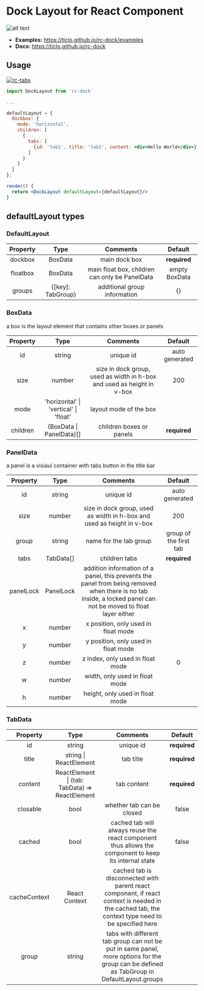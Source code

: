 # Dock Layout for React Component

![alt text](https://ticlo.github.io/rc-dock/images/demo.gif)

- **Examples:** https://ticlo.github.io/rc-dock/examples
- **Docs:** https://ticlo.github.io/rc-dock

## Usage

[![rc-tabs](https://nodei.co/npm/rc-dock.png)](https://npmjs.org/package/rc-dock)

```jsx
import DockLayout from 'rc-dock'

...

defaultLayout = {
  dockbox: {
    mode: 'horizontal',
    children: [
      {
        tabs: [
          {id: 'tab1', title: 'tab1', content: <div>Hello World</div>}
        ]
      }
    ]
  }
};

render() {
  return <DockLayout defaultLayout={defaultLayout}/>
}

```

## defaultLayout types


### DefaultLayout
| Property | Type | Comments | Default |
| :---: | :---: | :---: | :---: |
| dockbox | BoxData | main dock box | **required**  |
| floatbox | BoxData | main float box, children can only be PanelData  | empty BoxData |
| groups | {[key]: TabGroup} | additional group information | {} |

### BoxData
a box is the layout element that contains other boxes or panels

| Property | Type | Comments | Default |
| :---: | :---: | :---: | :---: |
| id | string | unique id | auto generated |
| size | number | size in dock group, used as width in h-box and used as height in v-box | 200 |
| mode | 'horizontal' &#x7c; 'vertical' &#x7c; 'float' | layout mode of the box | |
| children | (BoxData &#x7c; PanelData)[] | children boxes or panels | **required** |

### PanelData
a panel is a visiaul container with tabs button in the title bar

| Property | Type | Comments | Default |
| :---: | :---: | :---: | :---: |
| id | string | unique id | auto generated |
| size | number | size in dock group, used as width in h-box and used as height in v-box | 200 |
| group | string | name for the tab group | group of the first tab |
| tabs | TabData[] | children tabs | **required** |
| panelLock | PanelLock | addition information of a panel, this prevents the panel from being removed when there is no tab inside, a locked panel can not be moved to float layer either | |
| x | number | x position, only used in float mode | |
| y | number | y position, only used in float mode | |
| z | number | z index, only used in float mode | 0 |
| w | number | width, only used in float mode | |
| h | number | height, only used in float mode | |

### TabData 
| Property | Type | Comments | Default |
| :---: | :---: | :---: | :---: |
| id | string | unique id | **required** |
| title | string &#x7c; ReactElement | tab title | **required** |
| content | ReactElement &#x7c; (tab: TabData) => ReactElement | tab content | **required** |
| closable | bool | whether tab can be closed | false |
| cached | bool | cached tab will always reuse the react component thus allows the component to keep its internal state | false |
| cacheContext | React Context |cached tab is disconnected with parent react component, if react context is needed in the cached tab, the context type need to be specified here |  |
| group | string | tabs with different tab group can not be put in same panel, more options for the group can be defined as TabGroup in DefaultLayout.groups | |

